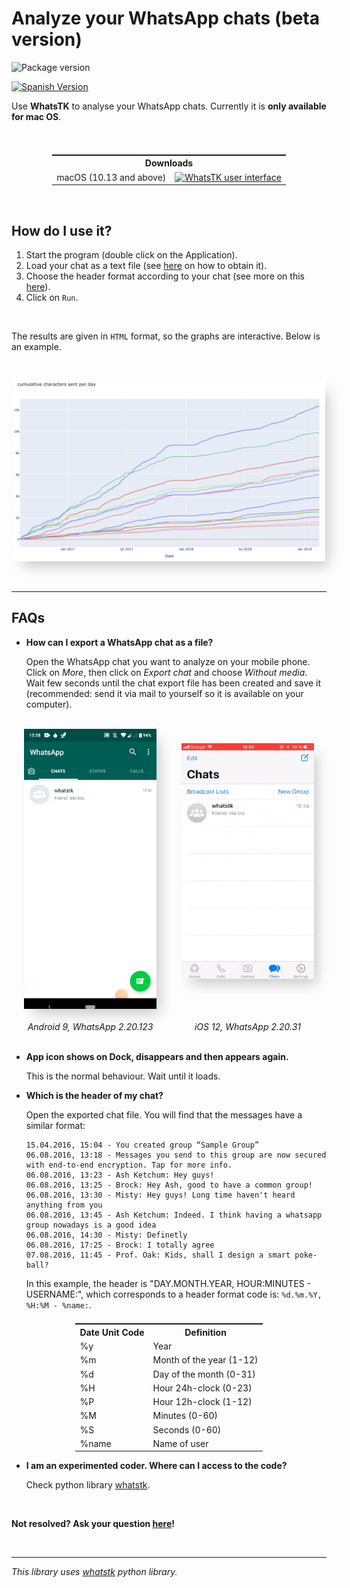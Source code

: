 <head>
 <link rel="shortcut icon" type="image/x-icon" href="favicon.ico">
</head>

# Analyze your WhatsApp chats (beta version)
![Package version](https://img.shields.io/badge/Last_Version-0.0.0-teal.svg?style=for-the-badge)

[![Spanish Version](https://img.shields.io/badge/español-blue.svg)](pages/esp.md)

Use **WhatsTK** to analyse your WhatsApp chats. Currently it is **only available for mac OS**.

<br>

<table class="tg" style="display: flex; justify-content: center; width: 100%;">
    <tr>
        <th class="tg-fymr" colspan="2">Downloads</th>
    </tr>
    <tr>
        <td class="tg-0pky">macOS (10.13 and above)</td>
    <td class="tg-0pky"><a href="releases/v0.0.0/WhatsTK-v0.0.0-macOS-10.13-Installer.dmg"><img src="https://img.shields.io/badge/download_dmg_⬇-birghtgreen.svg?style=for-the-badge"
    alt="WhatsTK user interface" width="100%"></a>
    </td>
    </tr>
</table>
<br>

## How do I use it?

1. Start the program (double click on the Application).
2. Load your chat as a text file (see [here]() on how to obtain it).
3. Choose the header format according to your chat (see more on this [here]()).
5. Click on `Run`. 

<br>

The results are given in `HTML` format, so the graphs are interactive. Below is an example. 

<br>
<p style="text-align: center;">
<img src="assets/stats.png" alt="WhatsTK user interface" width="500" height='auto' style="box-shadow: 10px 13px 21px -6px
rgba(0,0,0,0.22);">
</p>
<br>

---
## FAQs

* **How can I export a WhatsApp chat as a file?**

    Open the WhatsApp chat you want to analyze on your mobile phone. Click on _More_, then click on _Export chat_ and
    choose _Without media_. Wait few seconds until the chat export file has been created and save it (recommended: send it via mail to yourself so it is available on your computer).

<br>

<!-- border:1px solid yellow; -->

<div style="display: flex;">

  <div style="display: flex; flex-direction: column; flex: 1; align-items: stretch; justify-content: space-between;">
    <div style="flex:10; display: flex; justify-content: center; align-items: center; padding: 0px 20px;">
      <img src="assets/chat-export-android.gif" alt="WhatsTK user interface" style="box-shadow: 10px 13px 21px -6px rgba(0,0,0,0.22); max-height: 600px;">
    </div>
    <div style="flex:1; display:flex; justify-content: flex-end; flex-direction: column; align-items: center; padding-top: 20px;">
      <span style="text-align: center; font-style: italic;">Android 9, WhatsApp 2.20.123</span>
    </div>
  </div>

  <div style="display: flex; flex-direction: column; flex: 1; align-items: stretch; justify-content: space-between; ">
    <div style="flex:10; display: flex; justify-content: center; align-items: center; padding: 0px 20px;">
      <img src="assets/chat-export-ios.gif" alt="Export WhatsApp chat file in iOS (not yet available)" style="box-shadow: 10px 13px 21px -6px rgba(0,0,0,0.22); max-height: 600px;">
    </div>
    <div style="flex:1; display:flex; justify-content: flex-end; flex-direction: column;  align-items: center; padding-top: 20px;">
      <span style="text-align: center; font-style: italic;">iOS 12, WhatsApp 2.20.31</span>
    </div>
  </div>
  
</div>

<br>

* **App icon shows on Dock, disappears and then appears again.**

    This is the normal behaviour. Wait until it loads.

* **Which is the header of my chat?**

    Open the exported chat file. You will find that the messages have a similar format:

    ```
    15.04.2016, 15:04 - You created group “Sample Group”
    06.08.2016, 13:18 - Messages you send to this group are now secured with end-to-end encryption. Tap for more info.
    06.08.2016, 13:23 - Ash Ketchum: Hey guys!
    06.08.2016, 13:25 - Brock: Hey Ash, good to have a common group!
    06.08.2016, 13:30 - Misty: Hey guys! Long time haven't heard anything from you
    06.08.2016, 13:45 - Ash Ketchum: Indeed. I think having a whatsapp group nowadays is a good idea
    06.08.2016, 14:30 - Misty: Definetly
    06.08.2016, 17:25 - Brock: I totally agree
    07.08.2016, 11:45 - Prof. Oak: Kids, shall I design a smart poke-ball?
    ```

    In this example, the header is "DAY.MONTH.YEAR, HOUR:MINUTES - USERNAME:", which corresponds to a header format code
    is: `%d.%m.%Y, %H:%M - %name:`.
    
<table class="tg" style="display: flex; justify-content: center;">
  <tr>
    <th class="tg-7btt">Date Unit Code</th>
    <th class="tg-7btt">Definition</th>
  </tr>
  <tr>
    <td class="tg-0pky">%y</td>
    <td class="tg-0pky">Year</td>
  </tr>
  <tr>
    <td class="tg-0pky">%m</td>
    <td class="tg-0pky">Month of the year (1-12)</td>
  </tr>
  <tr>
    <td class="tg-0pky">%d</td>
    <td class="tg-0pky">Day of the month (0-31)</td>
  </tr>
  <tr>
    <td class="tg-0pky">%H</td>
    <td class="tg-0pky">Hour 24h-clock (0-23)</td>
  </tr>
  <tr>
    <td class="tg-0pky">%P</td>
    <td class="tg-0pky">Hour 12h-clock (1-12)</td>
  </tr>
  <tr>
    <td class="tg-0pky">%M</td>
    <td class="tg-0pky">Minutes (0-60)</td>
  </tr>
  <tr>
    <td class="tg-0pky">%S</td>
    <td class="tg-0pky">Seconds (0-60)</td>
  </tr>
  <tr>
    <td class="tg-0pky">%name</td>
    <td class="tg-0pky">Name of user</td>
  </tr>
</table>

* **I am an experimented coder. Where can I access to the code?**

    Check python library [whatstk](https://lcsrg.me/whatstk).

<br>

**Not resolved? Ask your question [here](https://github.com/lucasrodes/whatstk-gui/issues)!**

<br>

---

*This library uses [whatstk](https://lcsrg.me/whatstk) python library.*